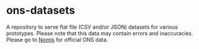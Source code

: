 # ons-datasets
A repository to serve flat file (CSV and/or JSON) datasets for various prototypes. Please note that this data may contain errors and inaccuracies. Please go to [Nomis](https://nomisweb.co.uk) for official ONS data.
